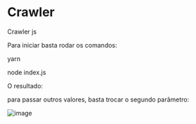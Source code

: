 # Crawler
Crawler js

Para iniciar basta rodar os comandos:

 <p>yarn</p>
 
  <p>node index.js </p>
  
  O resultado:
  
  


<p>para passar outros valores, basta trocar o segundo parâmetro: </p>

![image](https://user-images.githubusercontent.com/62247144/105216399-3e333300-5b31-11eb-8a27-8815285f0df6.png)

